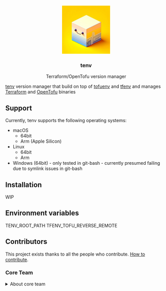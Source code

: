 <p align="center">
  <img alt="golangci-lint logo" src="assets/logo.jpeg" height="150" />
  <h3 align="center">tenv</h3>
  <p align="center">Terraform/OpenTofu version manager</p>
</p>


[tenv](https://github.com/tofuutils/tenv) version manager that build on top of [tofuenv](https://github.com/tofuutils/tofuenv) and [tfenv](https://github.com/tfutils/tfenv) and manages [Terraform](https://www.terraform.io/) and [OpenTofu](https://opentofu.org/) binaries

## Support

Currently, tenv supports the following operating systems:

- macOS
  - 64bit
  - Arm (Apple Silicon)
- Linux
  - 64bit
  - Arm
- Windows (64bit) - only tested in git-bash - currently presumed failing due to symlink issues in git-bash

## Installation
WIP

## Environment variables
TENV_ROOT_PATH
TFENV_TOFU_REVERSE_REMOTE

## Contributors

This project exists thanks to all the people who contribute. [How to contribute](todo).

### Core Team

<details>
<summary>About core team</summary>

The tenv Core Team is a group of contributors that have demonstrated a lasting enthusiasm for the project and community.
The tenv Core Team has GitHub admin privileges on the repo.

## LICENSE
- [tenv inself](https://github.com/tofuutils/tenv/blob/main/LICENSE)
- [tofuenv](https://github.com/tofuutils/tofuenv/blob/main/LICENSE)
- [tfenv](https://github.com/tfutils/tfenv/blob/master/LICENSE)
  - tofuenv uses tfenv's source code
